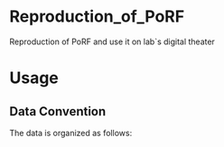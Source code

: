 # Reproduction_of_PoRF
Reproduction of PoRF and use it on lab`s digital theater

# Usage
## Data Convention
The data is organized as follows:
